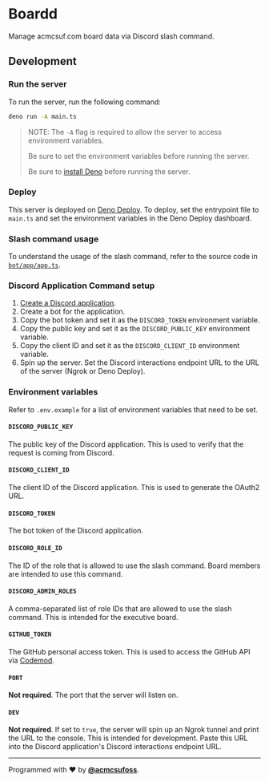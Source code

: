 # Boardd

Manage acmcsuf.com board data via Discord slash command.

## Development

### Run the server

To run the server, run the following command:

```sh
deno run -A main.ts
```

> NOTE: The `-A` flag is required to allow the server to access environment
> variables.
>
> Be sure to set the environment variables before running the server.
>
> Be sure to [install Deno](https://deno.land/install) before running the
> server.

### Deploy

This server is deployed on [Deno Deploy](https://deno.com/deploy). To deploy,
set the entrypoint file to `main.ts` and set the environment variables in the
Deno Deploy dashboard.

### Slash command usage

To understand the usage of the slash command, refer to the source code in
[`bot/app/app.ts`](bot/app/app.ts).

### Discord Application Command setup

1. [Create a Discord application](https://discord.com/developers/applications).
1. Create a bot for the application.
1. Copy the bot token and set it as the `DISCORD_TOKEN` environment variable.
1. Copy the public key and set it as the `DISCORD_PUBLIC_KEY` environment
   variable.
1. Copy the client ID and set it as the `DISCORD_CLIENT_ID` environment
   variable.
1. Spin up the server. Set the Discord interactions endpoint URL to the URL of
   the server (Ngrok or Deno Deploy).

### Environment variables

Refer to `.env.example` for a list of environment variables that need to be set.

#### `DISCORD_PUBLIC_KEY`

The public key of the Discord application. This is used to verify that the
request is coming from Discord.

#### `DISCORD_CLIENT_ID`

The client ID of the Discord application. This is used to generate the OAuth2
URL.

#### `DISCORD_TOKEN`

The bot token of the Discord application.

#### `DISCORD_ROLE_ID`

The ID of the role that is allowed to use the slash command. Board members are
intended to use this command.

#### `DISCORD_ADMIN_ROLES`

A comma-separated list of role IDs that are allowed to use the slash command.
This is intended for the executive board.

#### `GITHUB_TOKEN`

The GitHub personal access token. This is used to access the GitHub API via
[Codemod](https://deno.land/x/codemod).

#### `PORT`

**Not required**. The port that the server will listen on.

#### `DEV`

**Not required**. If set to `true`, the server will spin up an Ngrok tunnel and
print the URL to the console. This is intended for development. Paste this URL
into the Discord application's Discord interactions endpoint URL.

---

Programmed with ❤️ by [**@acmcsufoss**](https://oss.acmcsuf.com/).

